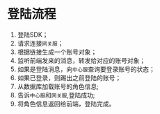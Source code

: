 # 登陆流程

1. 登陆SDK；
2. 请求连接`网关服`；
3. 根据链接生成一个账号对象；
4. 监听前端发来的消息，转发给对应的账号对象；
5. 如果是登陆消息，向`中心服`查询要登录账号的状态；
6. 如果已登录，则踢出之前登陆的账号；
7. 从数据库加载账号的角色信息;
8. 告诉`中心服`和`网关服`,登陆成功;
9. 将角色信息返回给前端，登陆完成。